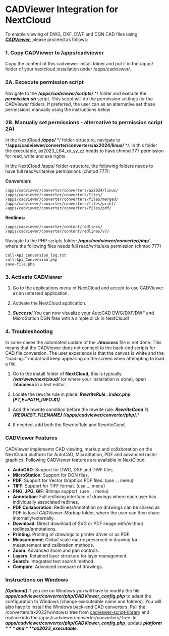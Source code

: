 # CADViewer Integration for NextCloud

To enable viewing of DWG, DXF, DWF and DGN CAD files using ***[CADViewer](https://www.cadviewer.com)***, please proceed as follows:

### 1. Copy CADViewer to /apps/cadviewer

Copy the content of this cadviewer install folder and put it in the /apps/ folder of your nextcloud installation under /apps/cadviewer/.

### 2A. Excecute permission script

Navigate to the ***/apps/cadviewer/scripts/*** */ folder and execute the ***permission.sh*** script. This script will do the permission settings for the CADViewer folders. If preferred, the user can as an alternative set these permissions manually using the instructions below 

### 2B. Manually set permissions  - alternative to permission script 2A)

In the NextCloud ***/apps/*** */ folder-structure, navigate to ***/apps/cadviewer/converter/converters/ax2024/linux/** */. In this folder the executable, ax2023_L64_xx_yy_zz  needs to have chmod 777 permission for read, write and exe rights.

In the NextCloud /apps/ folder-structure, the following folders needs to have full read/write/exe permissions (chmod 777):

**Conversion:**
```
/apps/cadviewer/converter/converters/ax2024/linux/
/apps/cadviewer/converter/converters/files/
/apps/cadviewer/converter/converters/files/merged/
/apps/cadviewer/converter/converters/files/print/
/apps/cadviewer/converter/converters/files/pdf/
```
**Redlines:**
```
/apps/cadviewer/converter/content/redlines/
/apps/cadviewer/converter/content/redlines/v7/
```

Navigate to the PHP scripts folder: ***/apps/cadviewer/converter/php/*** , where the following files needs full read/write/exe permission (chmod 777)

```
call-Api_Conversion_log.txt
call-Api_Conversion.php
save-file.php
```

### 3. Activate CADViewer

1.  Go to the applications menu of NextCloud and accept to use CADViewer as an untested application. 

2.  Activate the NextCloud application.

3.  ***Success!*** You can now visualize your AutoCAD DWG/DXF/DWF and MicroStation DGN files with a simple click in NextCloud!


### 4. Troubleshooting

In some cases the automated update of the ***.htaccess*** file is not done. This means that the CADViewer does not connect to the back-end scripts for CAD file conversion. The user experience is that the canvas is white and the "loading.." modal will keep appearing on the screen when attempting to load a file.

1. Go to the install folder of **NextCloud**, this is typically ***/var/www/nextcloud/*** (or where your installation is done), open **.htaccess** in a text editor.

2. Locate the rewrite rule in place:  ***RewriteRule . index.php [PT,E=PATH_INFO:$1]***

3. Add the rewrite condition before the rewrite rule: ***RewriteCond %{REQUEST_FILENAME} !/apps/cadviewer/converter/php/*\.***

4. If needed, add both the RewriteRule and RewriteCond. 




### CADViewer Features

CADViewer implements CAD viewing, markup and collaboration on the NextCloud platform for AutoCAD, MicroStation, PDF and advanced raster graphics. Following CADViewer features are available in NextCloud:

- **AutoCAD**: Support for DWG, DXF and DWF files.
- **MicroStation**: Support for DGN files.
- **PDF**: Support for Vector Graphics PDF files. (use ... menu)
- **TIFF**: Support for TIFF format. (use ... menu)
- **PNG, JPG, GIF**: Bitmap support. (use ... menu)
- **Annotation**: Full redlining interface of drawings where each user has individually associated redlines.
- **PDF Collaboration**: Redlines/Annotation on drawings can be shared as PDF to local *CADViewer-Markup* folder, where the user can then share internally/externally.
- **Download**: Direct download of SVG or PDF image with/without redlines/annotations.
- **Printing**: Printing of drawings to printer driver or as PDF.
- **Measurement**: Global scale matrix preserved in drawing for measurement and calibration methods.
- **Zoom**: Advanced zoom and pan controls.
- **Layers**: Retained layer structure for layer management.
- **Search**: Integrated text search method.
- **Compare**: Advanced compare of drawings.

### Instructions on Windows

***[Optional]*** If you are on Windows you will have to modify the file ***apps/cadviewer/converter/php/CADViewer_config.php*** to adapt the configuration to Windows (change executeable name and folders). You will also have to install the Windows back-end CAD converters. Pull the /converters/ax2023/windows/ tree from [cadviewer-script-library](https://github.com/CADViewer/cadviewer-script-library) and replace into the /apps/cadviewer/converter/converters/ tree. In ***apps/cadviewer/converter/php/CADViewer_config.php***, update ***$platform*** and ***$ax2023_executable***.





